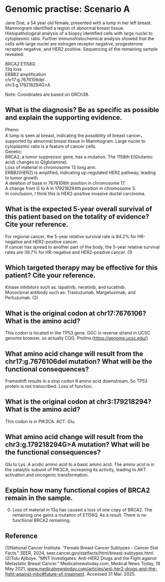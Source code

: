 # Genomic practise: Scenario A

Jane Doe, a 54 year old female, presented with a lump in her left breast. Mammogram identified a region of abnormal breast tissue. Histopathological analysis of a biopsy identified cells with large nuclei to cytoplasmic ratio. Further immunohistochemical analysis showed that the cells with large nuclei are estrogen receptor negative, progesterone receptor negative, and HER2 positive. Sequencing of the remaining sample revealed:

BRCA2 E1158Q  
13q loss  
ERBB2 amplification  
chr17:g.7676106del  
chr3:g.179218294G>A  

Note: Coordinates are based on GRCh38.

## What is the diagnosis? Be as specific as possible and explain the supporting evidence.

Pheno:  
A lump is seen at breast, indicating the possibility of breast cancer，supported by abnormal breast tissue in Mammogram. Large nuclei to cytoplasmic ratio is a feature of cancer cells.  
Genetic:  
BRCA2, a tumor suppressor gene, has a mutation. The 1158th E(Glutamic acid) changes to Q(glutamine).  
Loss of material in chromosome 13 long arm.  
ERBB2(HER2) is amplified, indicating up-regulated HER2 pathway, leading to tumor growth.  
A deletion of base in 7676106th position in chromosome 17.  
A change from G to A in 179218294th position in chromosome 3.  
In conclusion, I think this is HER2-positive invasive ductal carcinoma.

## What is the expected 5-year overall survival of this patient based on the totality of evidence? Cite your reference.

For regional cancer, the 5-year relative survival rate is 84.2% for HR-negative and HER2-positive cancer.  
If cancer has spread to another part of the body, the 5-year relative survival rates are 39.7% for HR-negative and HER2-positive cancer.  (1)

## Which targeted therapy may be effective for this patient? Cite your reference.

Kinase inhibitors such as: lapatinib, neratinib, and tucatinib.  
Monoclonal antibody such as: Trastuzumab, Margetuximab, and Pertuzumab.  (2)


## What is the original codon at chr17:7676106? What is the amino acid?

This codon is located in the TP53 gene. GGC in reverse strand in UCSC genome browser, so actually CGG. Proline.(https://genome.ucsc.edu/)

## What amino acid change will result from the chr17:g.7676106del mutation? What will be the functional consequences?

Frameshift results in a stop codon 6 amino acid downstream. So TP53 protein is not transcribed. Loss of function.

## What is the original codon at chr3:179218294? What is the amino acid?

This codon is in PIK3CA. ACT. Glu.

## What amino acid change will result from the chr3:g.179218294G>A mutation? What will be the functional consequences?

Glu to Lys. A acidic amino acid to a basic amino acid. The amino acid is in the catalytic subunit of PIK3CA, increasing its activity, leading to AKT activation and oncogenic transformation.

## Explain how many functional copies of BRCA2 remain in the sample.

0. Loss of material in 13q has caused a loss of one copy of BRCA2. The remaining one gains a mutation of E1158Q. As a result. There is no functional BRCA2 remaining.

## Reference
(1)National Cancer Institute. “Female Breast Cancer Subtypes - Cancer Stat Facts.” SEER, 2024, seer.cancer.gov/statfacts/html/breast-subtypes.html.
(2)Tolu Ajiboye. “MNT Investigates: Anti-HER2 Drugs and the Fight against Metastatic Breast Cancer.” Medicalnewstoday.com, Medical News Today, 19 May 2021, www.medicalnewstoday.com/articles/anti-her2-drugs-and-the-fight-against-mbc#future-of-treatment. Accessed 31 Mar. 2025.

